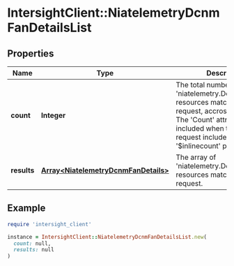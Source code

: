 # IntersightClient::NiatelemetryDcnmFanDetailsList

## Properties

| Name | Type | Description | Notes |
| ---- | ---- | ----------- | ----- |
| **count** | **Integer** | The total number of &#39;niatelemetry.DcnmFanDetails&#39; resources matching the request, accross all pages. The &#39;Count&#39; attribute is included when the HTTP GET request includes the &#39;$inlinecount&#39; parameter. | [optional] |
| **results** | [**Array&lt;NiatelemetryDcnmFanDetails&gt;**](NiatelemetryDcnmFanDetails.md) | The array of &#39;niatelemetry.DcnmFanDetails&#39; resources matching the request. | [optional] |

## Example

```ruby
require 'intersight_client'

instance = IntersightClient::NiatelemetryDcnmFanDetailsList.new(
  count: null,
  results: null
)
```


